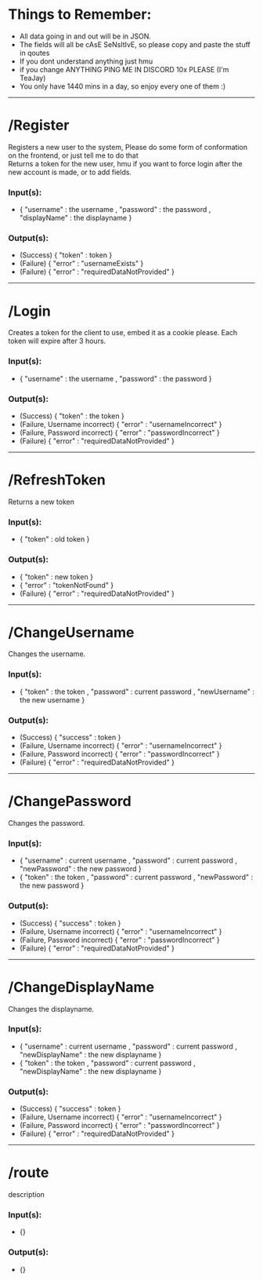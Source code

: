 <h1> Things to Remember: </h1>
<ul>
    <li>All data going in and out will be in JSON.</li>
    <li>The fields will all be cAsE SeNsItIvE, so please copy and paste the stuff in qoutes</li>
    <li>If you dont understand anything just hmu</li>
    <li>if you change ANYTHING PING ME IN DISCORD 10x PLEASE (I'm TeaJay) </li>
    <li>You only have 1440 mins in a day, so enjoy every one of them :) </li>
</ul>

<hr>
    <h1> /Register </h1>
    <p> Registers a new user to the system, Please do some form of conformation on the frontend, or just tell me to do that <br> Returns a token for the new user, hmu if you want to force login after the new account is made, or to add fields.
    </p>
    <h3> Input(s): </h3>
    <ul>
        <li> { "username" : the username , "password" : the password , "displayName" : the displayname } </li>
    </ul>
    <h3> Output(s): </h3>
    <ul>
        <li> (Success) { "token" : token } </li>
        <li> (Failure) { "error" : "usernameExists" } </li>
        <li> (Failure) { "error" : "requiredDataNotProvided" } </li>
    </ul>

<hr>
    <h1> /Login </h1>
        <p> Creates a token for the client to use, embed it as a cookie please. Each token will expire after 3 hours. </p>
    <h3> Input(s): </h3>
        <ul>
            <li> { "username" : the username , "password" : the password } </li>
        </ul>
    <h3> Output(s): </h3>
        <ul>
            <li> (Success) { "token" : the  token } </li>
            <li> (Failure, Username incorrect) { "error" : "usernameIncorrect" } </li>
            <li> (Failure, Password incorrect) { "error" : "passwordIncorrect" } </li>
            <li> (Failure) { "error" : "requiredDataNotProvided" } </li>
        </ul>
<hr>
    <h1> /RefreshToken </h1>
        <p> Returns a new token </p>
    <h3> Input(s): </h3>
        <ul>
            <li> { "token" : old token } </li>
        </ul>
    <h3> Output(s): </h3>
        <ul>
            <li> { "token" : new token } </li>
            <li> { "error" : "tokenNotFound" } </li>
            <li> (Failure) { "error" : "requiredDataNotProvided" } </li>
        </ul>
<hr>
    <h1> /ChangeUsername </h1>
        <p> Changes the username. </p>
    <h3> Input(s): </h3>
        <ul>
            <li> { "token" : the token , "password" : current password , "newUsername" : the new username } </li>
        </ul>
    <h3> Output(s): </h3>
        <ul>
            <li> (Success) { "success" : token } </li>
            <li> (Failure, Username incorrect) { "error" : "usernameIncorrect" } </li>
            <li> (Failure, Password incorrect) { "error" : "passwordIncorrect" } </li>
            <li> (Failure) { "error" : "requiredDataNotProvided" } </li>
        </ul>

<hr>
    <h1> /ChangePassword </h1>
        <p> Changes the password. </p>
    <h3> Input(s): </h3>
        <ul>
            <li> { "username" : current username , "password" : current password , "newPassword" : the new password } </li>
            <li> { "token" : the token , "password" : current password , "newPassword" : the new password } </li>
        </ul>
    <h3> Output(s): </h3>
        <ul>
            <li> (Success) { "success" : token } </li>
            <li> (Failure, Username incorrect) { "error" : "usernameIncorrect" } </li>
            <li> (Failure, Password incorrect) { "error" : "passwordIncorrect" } </li>
            <li> (Failure) { "error" : "requiredDataNotProvided" } </li>
        </ul>

<hr>
    <h1> /ChangeDisplayName </h1>
        <p> Changes the displayname. </p>
    <h3> Input(s): </h3>
        <ul>
            <li> { "username" : current username , "password" : current password , "newDisplayName" : the new displayname } </li>
            <li> { "token" : the token , "password" : current password , "newDisplayName" : the new displayname } </li>
        </ul>
    <h3> Output(s): </h3>
        <ul>
            <li> (Success) { "success" : token } </li>
            <li> (Failure, Username incorrect) { "error" : "usernameIncorrect" } </li>
            <li> (Failure, Password incorrect) { "error" : "passwordIncorrect" } </li>
            <li> (Failure) { "error" : "requiredDataNotProvided" } </li>
        </ul>

<hr>
    <h1> /route </h1>
        <p> description </p>
    <h3> Input(s): </h3>
        <ul>
            <li> {} </li>
        </ul>
    <h3> Output(s): </h3>
        <ul>
            <li> {} </li>
        </ul>